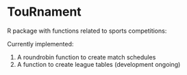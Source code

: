 # TouRnament
R package with functions related to sports competitions:

Currently implemented:
1. A roundrobin function to create match schedules 
2. A function to create league tables (development ongoing)
